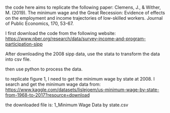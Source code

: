 the code here aims to replicate the following paper: Clemens, J., & Wither, M. (2019). The minimum wage and the Great Recession: Evidence of effects on the employment and income trajectories of low-skilled workers. Journal of Public Economics, 170, 53-67.

I first download the code from the following website: https://www.nber.org/research/data/survey-income-and-program-participation-sipp

After downloading the 2008 sipp data, use the stata to transform the data into csv file. 

then use python to process the data.

to replicate figure 1, I need to get the minimum wage by state at 2008. I search and get the minimum wage data from: https://www.kaggle.com/datasets/lislejoem/us-minimum-wage-by-state-from-1968-to-2017?resource=download

the downloaded file is: 1_Minimum Wage Data by state.csv


